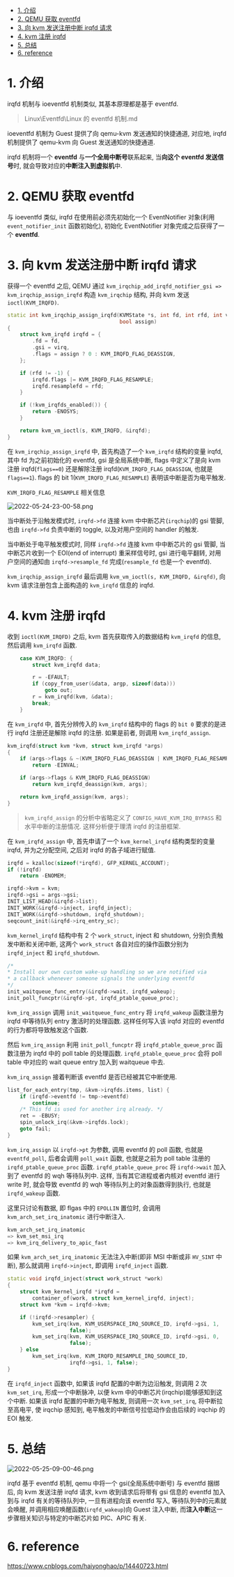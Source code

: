 
<!-- @import "[TOC]" {cmd="toc" depthFrom=1 depthTo=6 orderedList=false} -->

<!-- code_chunk_output -->

- [1. 介绍](#1-介绍)
- [2. QEMU 获取 eventfd](#2-qemu-获取-eventfd)
- [3. 向 kvm 发送注册中断 irqfd 请求](#3-向-kvm-发送注册中断-irqfd-请求)
- [4. kvm 注册 irqfd](#4-kvm-注册-irqfd)
- [5. 总结](#5-总结)
- [6. reference](#6-reference)

<!-- /code_chunk_output -->

# 1. 介绍

irqfd 机制与 ioeventfd 机制类似, 其基本原理都是基于 eventfd.

> Linux\Eventfd\Linux 的 eventfd 机制.md

ioeventfd 机制为 Guest 提供了向 qemu-kvm 发送通知的快捷通道, 对应地, irqfd 机制提供了 qemu-kvm 向 Guest 发送通知的快捷通道.

irqfd 机制将一个 **eventfd** 与**一个全局中断号**联系起来, 当**向这个 eventfd 发送信号**时, 就会导致对应的**中断注入到虚拟机**中.

# 2. QEMU 获取 eventfd

与 ioeventfd 类似, irqfd 在使用前必须先初始化一个 EventNotifier 对象(利用 `event_notifier_init` 函数初始化), 初始化 EventNotifier 对象完成之后获得了一个 **eventfd**.

# 3. 向 kvm 发送注册中断 irqfd 请求

获得一个 eventfd 之后, QEMU 通过 `kvm_irqchip_add_irqfd_notifier_gsi => kvm_irqchip_assign_irqfd` 构造 `kvm_irqchip` 结构, 并向 kvm 发送 `ioctl(KVM_IRQFD)`.

```cpp
static int kvm_irqchip_assign_irqfd(KVMState *s, int fd, int rfd, int virq,
                                    bool assign)
{
    struct kvm_irqfd irqfd = {
        .fd = fd,
        .gsi = virq,
        .flags = assign ? 0 : KVM_IRQFD_FLAG_DEASSIGN,
    };

    if (rfd != -1) {
        irqfd.flags |= KVM_IRQFD_FLAG_RESAMPLE;
        irqfd.resamplefd = rfd;
    }

    if (!kvm_irqfds_enabled()) {
        return -ENOSYS;
    }

    return kvm_vm_ioctl(s, KVM_IRQFD, &irqfd);
}
```

在 `kvm_irqchip_assign_irqfd` 中, 首先构造了一个 `kvm_irqfd` 结构的变量 irqfd, 其中 fd 为之前初始化的 eventfd, gsi 是全局系统中断, flags 中定义了是向 kvm 注册 irqfd(`flags==0`) 还是解除注册 irqfd(`KVM_IRQFD_FLAG_DEASSIGN`, 也就是 `flags==1`). flags 的 bit 1(`KVM_IRQFD_FLAG_RESAMPLE`) 表明该中断是否为电平触发.

`KVM_IRQFD_FLAG_RESAMPLE` 相关信息

![2022-05-24-23-00-58.png](./images/2022-05-24-23-00-58.png)

当中断处于沿触发模式时, `irqfd->fd` 连接 kvm 中中断芯片(`irqchip`)的 gsi 管脚, 也由 `irqfd->fd` 负责中断的 toggle, 以及对用户空间的 handler 的触发.

当中断处于电平触发模式时, 同样 `irqfd->fd` 连接 kvm 中中断芯片的 gsi 管脚, 当中断芯片收到一个 EOI(end of interrupt) 重采样信号时, gsi 进行电平翻转, 对用户空间的通知由 `irqfd->resample_fd` 完成(`resample_fd` 也是一个 eventfd).

`kvm_irqchip_assign_irqfd` 最后调用 `kvm_vm_ioctl(s, KVM_IRQFD, &irqfd)`, 向 kvm 请求注册包含上面构造的 `kvm_irqfd` 信息的 irqfd.

# 4. kvm 注册 irqfd

收到 `ioctl(KVM_IRQFD)` 之后, kvm 首先获取传入的数据结构 `kvm_irqfd` 的信息, 然后调用 `kvm_irqfd` 函数.

```cpp
	case KVM_IRQFD: {
		struct kvm_irqfd data;

		r = -EFAULT;
		if (copy_from_user(&data, argp, sizeof(data)))
			goto out;
		r = kvm_irqfd(kvm, &data);
		break;
	}
```

在 `kvm_irqfd` 中, 首先分辨传入的 `kvm_irqfd` 结构中的 flags 的 `bit 0` 要求的是进行 irqfd 注册还是解除 irqfd 的注册. 如果是前者, 则调用 `kvm_irqfd_assign`.

```cpp
kvm_irqfd(struct kvm *kvm, struct kvm_irqfd *args)
{
	if (args->flags & ~(KVM_IRQFD_FLAG_DEASSIGN | KVM_IRQFD_FLAG_RESAMPLE))
		return -EINVAL;

	if (args->flags & KVM_IRQFD_FLAG_DEASSIGN)
		return kvm_irqfd_deassign(kvm, args);

	return kvm_irqfd_assign(kvm, args);
}
```

> `kvm_irqfd_assign` 的分析中省略定义了 `CONFIG_HAVE_KVM_IRQ_BYPASS` 和水平中断的注册情况. 这样分析便于理清 irqfd 的注册框架.

在 `kvm_irqfd_assign` 中, 首先申请了一个 `kvm_kernel_irqfd` 结构类型的变量 irqfd, 并为之分配空间, 之后对 irqfd 的各子域进行赋值.

```cpp
irqfd = kzalloc(sizeof(*irqfd), GFP_KERNEL_ACCOUNT);
if (!irqfd)
    return -ENOMEM;

irqfd->kvm = kvm;
irqfd->gsi = args->gsi;
INIT_LIST_HEAD(&irqfd->list);
INIT_WORK(&irqfd->inject, irqfd_inject);
INIT_WORK(&irqfd->shutdown, irqfd_shutdown);
seqcount_init(&irqfd->irq_entry_sc);
```

`kvm_kernel_irqfd` 结构中有 2 个 `work_struct`, inject 和 shutdown, 分别负责触发中断和关闭中断, 这两个 `work_struct` 各自对应的操作函数分别为 `irqfd_inject` 和 `irqfd_shutdown`.

```cpp
/*
* Install our own custom wake-up handling so we are notified via
* a callback whenever someone signals the underlying eventfd
*/
init_waitqueue_func_entry(&irqfd->wait, irqfd_wakeup);
init_poll_funcptr(&irqfd->pt, irqfd_ptable_queue_proc);
```

`kvm_irq_assign` 调用 `init_waitqueue_func_entry` 将 `irqfd_wakeup` 函数注册为 irqfd 中等待队列 entry 激活时的处理函数. 这样任何写入该 irqfd 对应的 eventfd 的行为都将导致触发这个函数.

然后 `kvm_irq_assign` 利用 `init_poll_funcptr` 将 `irqfd_ptable_queue_proc` 函数注册为 irqfd 中的 poll table 的处理函数. `irqfd_ptable_queue_proc` 会将 poll table 中对应的 wait queue entry 加入到 waitqueue 中去.

`kvm_irq_assign` 接着判断该 eventfd 是否已经被其它中断使用.

```cpp
list_for_each_entry(tmp, &kvm->irqfds.items, list) {
    if (irqfd->eventfd != tmp->eventfd)
        continue;
    /* This fd is used for another irq already. */
    ret = -EBUSY;
    spin_unlock_irq(&kvm->irqfds.lock);
    goto fail;
}
```

`kvm_irq_assign` 以 `irqfd->pt` 为参数, 调用 eventfd 的 poll 函数, 也就是 `eventfd_poll`, 后者会调用 `poll_wait` 函数, 也就是之前为 poll table 注册的 `irqfd_ptable_queue_proc` 函数. `irqfd_ptable_queue_proc` 将 `irqfd->wait` 加入到了 eventfd 的 wqh 等待队列中. 这样, 当有其它进程或者内核对 eventfd 进行 write 时, 就会导致 eventfd 的 wqh 等待队列上的对象函数得到执行, 也就是 `irqfd_wakeup` 函数.

这里只讨论有数据, 即 flgas 中的 `EPOLLIN` 置位时, 会调用 `kvm_arch_set_irq_inatomic` 进行中断注入.

```cpp
kvm_arch_set_irq_inatomic
=> kvm_set_msi_irq
=> kvm_irq_delivery_to_apic_fast
```

如果 `kvm_arch_set_irq_inatomic` 无法注入中断(即非 MSI 中断或非 `HV_SINT` 中断), 那么就调用 `irqfd->inject`, 即调用 `irqfd_inject` 函数.

```cpp
static void irqfd_inject(struct work_struct *work)
{
    struct kvm_kernel_irqfd *irqfd =
        container_of(work, struct kvm_kernel_irqfd, inject);
    struct kvm *kvm = irqfd->kvm;

    if (!irqfd->resampler) {
        kvm_set_irq(kvm, KVM_USERSPACE_IRQ_SOURCE_ID, irqfd->gsi, 1,
                    false);
        kvm_set_irq(kvm, KVM_USERSPACE_IRQ_SOURCE_ID, irqfd->gsi, 0,
                    false);
    } else
        kvm_set_irq(kvm, KVM_IRQFD_RESAMPLE_IRQ_SOURCE_ID,
                    irqfd->gsi, 1, false);
}
```

在 `irqfd_inject` 函数中, 如果该 irqfd 配置的中断为边沿触发, 则调用 2 次 `kvm_set_irq`, 形成一个中断脉冲, 以便 kvm 中的中断芯片(irqchip)能够感知到这个中断. 如果该 irqfd 配置的中断为电平触发, 则调用一次 `kvm_set_irq`, 将中断拉至高电平, 使 irqchip 感知到, 电平触发的中断信号拉低动作会由后续的 irqchip 的 EOI 触发.

# 5. 总结

![2022-05-25-09-00-46.png](./images/2022-05-25-09-00-46.png)

irqfd 基于 eventfd 机制, qemu 中将一个 gsi(全局系统中断号) 与 eventfd 捆绑后, 向 kvm 发送注册 irqfd 请求, kvm 收到请求后将带有 gsi 信息的 eventfd 加入到与 irqfd 有关的等待队列中, 一旦有进程向该 eventfd 写入, 等待队列中的元素就会唤醒, 并调用相应唤醒函数(`irqfd_wakeup`)向 Guest 注入中断, 而**注入中断**这一步骤相关知识与特定的中断芯片如 PIC、APIC 有关.

# 6. reference

https://www.cnblogs.com/haiyonghao/p/14440723.html
